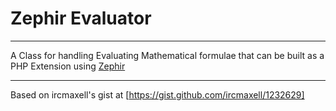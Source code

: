 Zephir Evaluator
==================

---

A Class for handling Evaluating Mathematical formulae that can be built as a PHP Extension using [Zephir](https://github.com/phalcon/zephir) 

---


Based on ircmaxell's gist at [https://gist.github.com/ircmaxell/1232629]